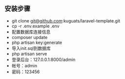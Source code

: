 ## 安装步骤
- git clone git@github.com:kuguats/laravel-template.git
- cp -r .env.example .env
- 配置数据库连接信息
- composer update
- php artisan key:generate
- 导入init.sql到数据库
- php artisan serve
- 登录后台：127.0.0.1:8000/admin   
- 帐号：admin
- 密码：123456
